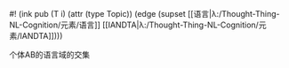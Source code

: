 #! (ink pub (T i) (attr (type Topic)) (edge (supset [[语言|λ:/Thought-Thing-NL-Cognition/元素/语言]] [[IANDTA|λ:/Thought-Thing-NL-Cognition/元素/IANDTA]])))

个体AB的语言域的交集